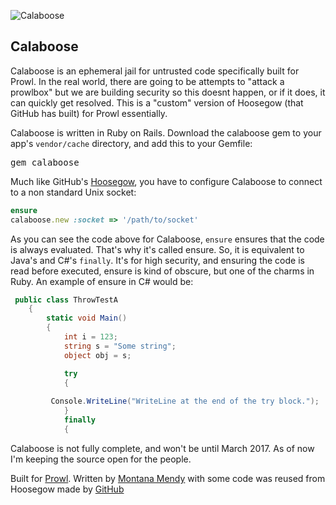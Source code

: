 ![Calaboose](http://www.getprowl.com/bull.png)

## Calaboose

Calaboose is an ephemeral jail for untrusted code specifically built for Prowl. In the real world, there are going to be attempts to "attack a prowlbox" but we are building security so this doesnt happen, or if it does, it can quickly get resolved. This is a "custom" version of Hoosegow (that GitHub has built) for Prowl essentially. 

Calaboose is written in Ruby on Rails. Download the calaboose gem to your app's `vendor/cache` directory, and add this to your Gemfile:

<pre>gem calaboose</pre>

Much like GitHub's <a href="http://www.github.com/github/hoosegow">Hoosegow</a>, you have to configure Calaboose to connect to a non standard Unix socket:

```ruby
ensure
calaboose.new :socket => '/path/to/socket'
```

As you can see the code above for Calaboose, ```ensure``` ensures that the code is always evaluated. That's why it's called ensure. So, it is equivalent to Java's and C#'s ```finally```. It's for high security, and ensuring the code is read before executed, ensure is kind of obscure, but one of the charms in Ruby. An example of ensure in C# would be:

```c#
 public class ThrowTestA
    {
        static void Main()
        {
            int i = 123;
            string s = "Some string";
            object obj = s;

            try
            {
            
         Console.WriteLine("WriteLine at the end of the try block.");
            }
            finally
            {
```

Calaboose is not fully complete, and won't be until March 2017. As of now I'm keeping the source open for the people.

Built for <a href="http://www.getprowl.com">Prowl</a>. Written by <a href="http://www.montanamendy.com">Montana Mendy</a> with some code was reused from Hoosegow made by <a href="http://www.github.com/GitHub/hoosegow">GitHub</a>
